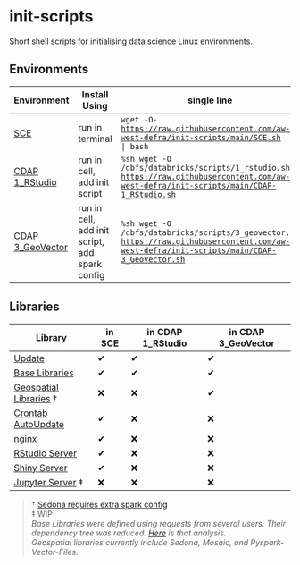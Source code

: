 # init-scripts
Short shell scripts for initialising data science Linux environments.


## Environments
| Environment | Install Using | single line |
| ----------- | ------------- | ----------- |
| [SCE](SCE.sh) | run in terminal | <code>wget -O- https://raw.githubusercontent.com/aw-west-defra/init-scripts/main/SCE.sh \| bash</code> |
| [CDAP 1_RStudio](CDAP-1_RStudio.sh) | run in cell, add init script | <code>%sh wget -O /dbfs/databricks/scripts/1_rstudio.sh https://raw.githubusercontent.com/aw-west-defra/init-scripts/main/CDAP-1_RStudio.sh</code> |
| [CDAP 3_GeoVector](CDAP-3_GeoVector.sh) | run in cell, add init script, add spark config | <code>%sh wget -O /dbfs/databricks/scripts/3_geovector.sh https://raw.githubusercontent.com/aw-west-defra/init-scripts/main/CDAP-3_GeoVector.sh</code> |


## Libraries
| Library | in SCE | in CDAP 1_RStudio | in CDAP 3_GeoVector |
| ------- | ------ | ----------------- | ------------------- |
| [Update](src/update.sh) | ✔ | ✔ | ✔ |
| [Base Libraries](src/base_libs.sh) | ✔ | ✔ | ✔ |
| [Geospatial Libraries](src/gis_libs.sh) † | ❌ | ❌ | ✔ |
| [Crontab AutoUpdate](SCE.sh#L9) | ✔ | ❌ | ❌ |
| [nginx](src/nginx-server.sh) | ✔ | ❌ | ❌ |
| [RStudio Server](src/rstudio-server.sh) | ✔ | ❌ | ❌ |
| [Shiny Server](src/shiny-server.sh) | ✔ | ❌ | ❌ |
| [Jupyter Server](src/jupyter-server.sh) ‡ | ❌ | ❌ | ❌ |

> † [Sedona requires extra spark config](https://sedona.apache.org/setup/databricks/)  
> ‡ WIP  
> *Base Libraries were defined using requests from several users.  Their dependency tree was reduced.  [Here](rsc/Find_Missing_R_Libs.R) is that analysis.*  
> *Geospatial libraries currently include Sedona, Mosaic, and Pyspark-Vector-Files.*
